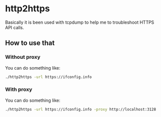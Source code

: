 # http2https

Basically it is been used with tcpdump to help me to troubleshoot HTTPS API calls.

## How to use that

### Without proxy 

You can do something like: 
```bash
./http2https -url https://ifconfig.info

```
### With proxy 

You can do something like: 
```bash
./http2https -url https://ifconfig.info -proxy http://localhost:3128
```


